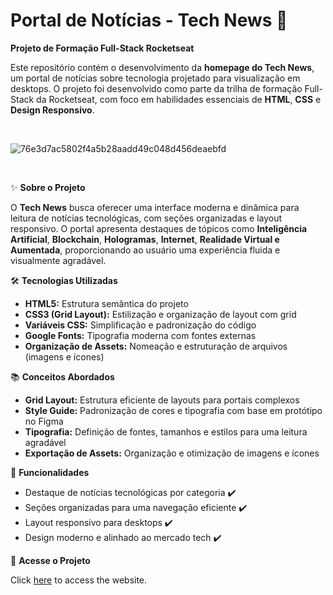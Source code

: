 # Portal de Notícias - Tech News 📰

**Projeto de Formação Full-Stack Rocketseat**

Este repositório contém o desenvolvimento da **homepage do Tech News**, um portal de notícias sobre tecnologia projetado para visualização em desktops. O projeto foi desenvolvido como parte da trilha de formação Full-Stack da Rocketseat, com foco em habilidades essenciais de **HTML**, **CSS** e **Design Responsivo**.

<br>

![76e3d7ac5802f4a5b28aadd49c048d456deaebfd](https://github.com/user-attachments/assets/9c9063c1-dd2d-4385-b8a0-4ee7f615db9d)

<br>

✨ **Sobre o Projeto**

O **Tech News** busca oferecer uma interface moderna e dinâmica para leitura de notícias tecnológicas, com seções organizadas e layout responsivo. O portal apresenta destaques de tópicos como **Inteligência Artificial**, **Blockchain**, **Hologramas**, **Internet**, **Realidade Virtual e Aumentada**, proporcionando ao usuário uma experiência fluida e visualmente agradável.

🛠️ **Tecnologias Utilizadas**
- **HTML5:** Estrutura semântica do projeto
- **CSS3 (Grid Layout):** Estilização e organização de layout com grid
- **Variáveis CSS:** Simplificação e padronização do código
- **Google Fonts:** Tipografia moderna com fontes externas
- **Organização de Assets:** Nomeação e estruturação de arquivos (imagens e ícones)

📚 **Conceitos Abordados**
- **Grid Layout:** Estrutura eficiente de layouts para portais complexos
- **Style Guide:** Padronização de cores e tipografia com base em protótipo no Figma
- **Tipografia:** Definição de fontes, tamanhos e estilos para uma leitura agradável
- **Exportação de Assets:** Organização e otimização de imagens e ícones

🎯 **Funcionalidades**
- Destaque de notícias tecnológicas por categoria ✔️
- Seções organizadas para uma navegação eficiente ✔️
- Layout responsivo para desktops ✔️
- Design moderno e alinhado ao mercado tech ✔️

🔗 **Acesse o Projeto**
 
Click <a href="https://arianemoura.github.io/portaldenoticias/" target="_blank">here</a> to access the website.



